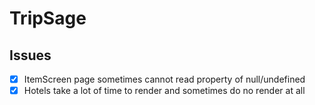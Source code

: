 # TripSage

## Issues

-   [x] ItemScreen page sometimes cannot read property of null/undefined
-   [x] Hotels take a lot of time to render and sometimes do no render at all
